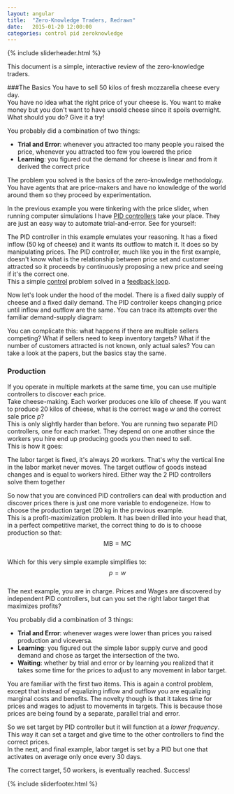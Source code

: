 ```yaml
---
layout: angular
title:  "Zero-Knowledge Traders, Redrawn"
date:   2015-01-20 12:00:00
categories: control pid zeroknowledge
--- 
```


{% include sliderheader.html %}

This document is a simple, interactive review of the zero-knowledge traders.

###The Basics
You have to sell 50 kilos of fresh mozzarella cheese every day.  
You have no idea what the right price of your cheese is. You want to make money but you don't want to have unsold cheese since it spoils overnight. What should you do? Give it a try!


<slider-demo-gui></slider-demo-gui>

You probably did a combination of two things:

* **Trial and Error**: whenever you attracted too many people you raised the price, whenever you attracted too few you lowered the price
* **Learning**: you figured out the demand for cheese is linear and from it derived the correct price

The problem you solved is the basics of the zero-knowledge methodology. You have agents that are price-makers and have no knowledge of the world around them so they proceed by experimentation.

In the previous example you were tinkering with the price slider, when running computer simulations I have [PID controllers](http://en.wikipedia.org/wiki/PID_controller) take your place. They are just an easy way to automate trial-and-error. See for yourself:

<slider-demo-pid-gui></slider-demo-pid-gui>

The PID controller in this example emulates your reasoning. It has a fixed inflow (50 kg of cheese) and it wants its outflow to match it. It does so by manipulating prices. The PID controller, much like you in the first example, doesn't know what is the relationship between price set and customer attracted so it proceeds by continuously proposing a new price  and seeing if it's the correct one.  
This a simple [control](http://en.wikipedia.org/wiki/Control_theory) problem solved in a [feedback loop](http://en.wikipedia.org/wiki/Feedback).

Now let's look under the hood of the model. There is a fixed daily supply of cheese and a fixed daily demand. The PID controller keeps changing price until inflow and outflow are the same. You can trace its attempts over the familiar demand-supply diagram:

<slider-demo-charts-gui></slider-demo-charts-gui>

You can complicate this: what happens if there are multiple sellers competing? What if sellers need to keep inventory targets? What if the number of customers attracted is not known, only actual sales? You can take a look at the papers, but the basics stay the same.

### Production


If you operate in multiple markets at the same time, you can use multiple controllers to discover each price.  
Take cheese-making. Each worker produces one kilo of cheese.  If you want to produce 20 kilos of cheese, what is the correct wage $w$ and the correct sale price $p$?  
This is only slightly harder than before. You are running two separate PID controllers, one for each market. They depend on one another since the workers you hire end up producing goods you then need to sell.   
This is how it goes:

<simple-fixed-production> </simple-fixed-production>

The labor target is fixed, it's always 20 workers. That's why the vertical line in the labor market never moves. The target outflow of goods instead changes and is equal to workers hired. Either way the 2 PID controllers solve them together

So now that you are convinced PID controllers can deal with production and discover prices there is just one more variable to endogeneize. How to choose the production target (20 kg in the previous example.  
This is a profit-maximization problem. It has been drilled into your head that, in a perfect competitive market, the correct thing to do is to choose production so that:   
$$\text{MB}=\text{MC}$$  
Which for this very simple example simplifies to:  
$$p=w$$  
The next example, you are in charge. Prices and Wages are discovered by independent PID controllers, but can you set the right labor target that maximizes profits?

<simple-exogenous-production> </simple-exogenous-production>

You probably did a combination of 3 things:

* **Trial and Error**: whenever wages were lower than prices you raised production and viceversa.
* **Learning**: you figured out the simple labor supply curve and good demand and chose as target the intersection of the two.
* **Waiting**: whether by trial and error or by learning you realized that it takes some time for the prices to adjust to any movement in labor target.

You are familiar with the first two items. This is again a control problem, except that instead of equalizing inflow and outflow you are equalizing marginal costs and benefits. 
The novelty though is that it takes time for prices and wages to adjust to movements in targets. This is because those prices are being found by a separate, parallel trial and error.

So we set target by PID controller but it will function at a *lower frequency*. This way it can set a target and give time to the other controllers to find the correct prices.  
In the next, and final example, labor target is set by a PID but one that activates on average only once every 30 days. 

<final-demo> </final-demo>

The correct target, 50 workers, is eventually reached. Success!

{% include sliderfooter.html %}

